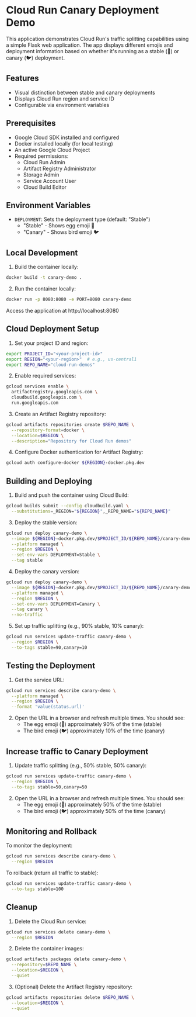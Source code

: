 # Cloud Run Canary Deployment Demo

This application demonstrates Cloud Run's traffic splitting capabilities using a simple Flask web application. The app displays different emojis and deployment information based on whether it's running as a stable (🥚) or canary (🐦) deployment.

## Features

- Visual distinction between stable and canary deployments
- Displays Cloud Run region and service ID
- Configurable via environment variables

## Prerequisites

- Google Cloud SDK installed and configured
- Docker installed locally (for local testing)
- An active Google Cloud Project
- Required permissions:
  - Cloud Run Admin
  - Artifact Registry Administrator
  - Storage Admin
  - Service Account User
  - Cloud Build Editor

## Environment Variables

- `DEPLOYMENT`: Sets the deployment type (default: "Stable")
  - "Stable" - Shows egg emoji 🥚
  - "Canary" - Shows bird emoji 🐦

## Local Development

1. Build the container locally:
```bash
docker build -t canary-demo .
```

2. Run the container locally:
```bash
docker run -p 8080:8080 -e PORT=8080 canary-demo
```

Access the application at http://localhost:8080

## Cloud Deployment Setup

1. Set your project ID and region:
```bash
export PROJECT_ID="<your-project-id>"
export REGION="<your-region>"  # e.g., us-central1
export REPO_NAME="cloud-run-demos"
```

2. Enable required services:
```bash
gcloud services enable \
  artifactregistry.googleapis.com \
  cloudbuild.googleapis.com \
  run.googleapis.com
```

3. Create an Artifact Registry repository:
```bash
gcloud artifacts repositories create $REPO_NAME \
  --repository-format=docker \
  --location=$REGION \
  --description="Repository for Cloud Run demos"
```

4. Configure Docker authentication for Artifact Registry:
```bash
gcloud auth configure-docker ${REGION}-docker.pkg.dev
```

## Building and Deploying

1. Build and push the container using Cloud Build:
```bash
gcloud builds submit --config cloudbuild.yaml \
  --substitutions=_REGION="${REGION}",_REPO_NAME="${REPO_NAME}"
```

3. Deploy the stable version:
```bash
gcloud run deploy canary-demo \
  --image ${REGION}-docker.pkg.dev/$PROJECT_ID/${REPO_NAME}/canary-demo:latest \
  --platform managed \
  --region $REGION \
  --set-env-vars DEPLOYMENT=Stable \
  --tag stable
```

4. Deploy the canary version:
```bash
gcloud run deploy canary-demo \
  --image ${REGION}-docker.pkg.dev/$PROJECT_ID/${REPO_NAME}/canary-demo:latest \
  --platform managed \
  --region $REGION \
  --set-env-vars DEPLOYMENT=Canary \
  --tag canary \
  --no-traffic
```

5. Set up traffic splitting (e.g., 90% stable, 10% canary):
```bash
gcloud run services update-traffic canary-demo \
  --region $REGION \
  --to-tags stable=90,canary=10
```

## Testing the Deployment

1. Get the service URL:
```bash
gcloud run services describe canary-demo \
  --platform managed \
  --region $REGION \
  --format 'value(status.url)'
```

2. Open the URL in a browser and refresh multiple times. You should see:
   - The egg emoji (🥚) approximately 90% of the time (stable)
   - The bird emoji (🐦) approximately 10% of the time (canary)

## Increase traffic to Canary Deployment

1. Update traffic splitting (e.g., 50% stable, 50% canary):
```bash
gcloud run services update-traffic canary-demo \
  --region $REGION \
  --to-tags stable=50,canary=50
```
2. Open the URL in a browser and refresh multiple times. You should see:
   - The egg emoji (🥚) approximately 50% of the time (stable)
   - The bird emoji (🐦) approximately 50% of the time (canary)

## Monitoring and Rollback

To monitor the deployment:
```bash
gcloud run services describe canary-demo \
  --region $REGION
```

To rollback (return all traffic to stable):
```bash
gcloud run services update-traffic canary-demo \
  --to-tags stable=100
```

## Cleanup

1. Delete the Cloud Run service:
```bash
gcloud run services delete canary-demo \
  --region $REGION
```

2. Delete the container images:
```bash
gcloud artifacts packages delete canary-demo \
  --repository=$REPO_NAME \
  --location=$REGION \
  --quiet
```

3. (Optional) Delete the Artifact Registry repository:
```bash
gcloud artifacts repositories delete $REPO_NAME \
  --location=$REGION \
  --quiet
```
